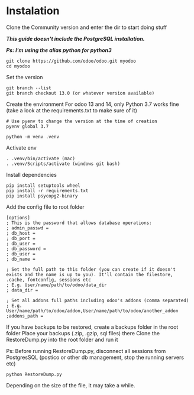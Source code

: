 # Instalation

Clone the Community version and enter the dir to start doing stuff

***This guide doesn't include the PostgreSQL installation.***

***Ps: I'm using the alias python for python3***

```
git clone https://github.com/odoo/odoo.git myodoo
cd myodoo
```

Set the version 

```
git branch --list
git branch checkout 13.0 (or whatever version available)
```

Create the environment
For odoo 13 and 14, only Python 3.7 works fine (take a look at the requirements.txt to make sure of it)

```
# Use pyenv to change the version at the time of creation
pyenv global 3.7 

python -m venv .venv
```

Activate env

```
. .venv/bin/activate (mac)
. .venv/Scripts/activate (windows git bash)

```

Install dependencies

```
pip install setuptools wheel
pip install -r requirements.txt
pip install psycopg2-binary
```

Add the config file to root folder

```
[options]
; This is the password that allows database operations:
; admin_passwd = 
; db_host = 
; db_port = 
; db_user = 
; db_password = 
; db_user = 
; db_name = 

; Set the full path to this folder (you can create if it doesn't exists and the name is up to you). It'll contain the filestore, .cache, fontconfig, sessions etc
; E.g. User/name/path/to/odoo/data_dir
; data_dir = 

; Set all addons full paths including odoo's addons (comma separated)
; E.g. User/name/path/to/odoo/addon,User/name/path/to/odoo/another_addon
;addons_path = 
```

If you have backups to be restored, create a backups folder in the root folder 
Place your backups (.zip, .gzip, sql files) there
Clone the RestoreDump.py into the root folder and run it

Ps: Before running RestoreDump.py, disconnect all sessions from PostgresSQL (postico or other db management, stop the running servers etc)

```
python RestoreDump.py
```
Depending on the size of the file, it may take a while.
